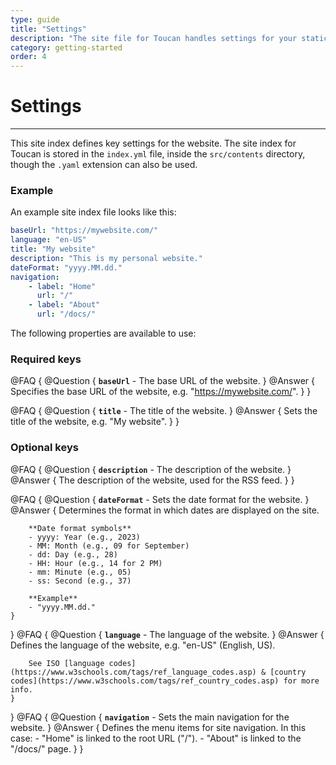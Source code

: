 ```yaml
---
type: guide
title: "Settings"
description: "The site file for Toucan handles settings for your static site and is stored in a YAML file"
category: getting-started
order: 4
---
```


# Settings
---

This site index defines key settings for the website. The site index for Toucan is stored in the `index.yml` file, inside the `src/contents` directory, though the `.yaml` extension can also be used.


### Example

An example site index file looks like this:

```yaml
baseUrl: "https://mywebsite.com/"
language: "en-US"
title: "My website"
description: "This is my personal website."
dateFormat: "yyyy.MM.dd."
navigation:
    - label: "Home"
      url: "/"
    - label: "About"
      url: "/docs/"
```

The following properties are available to use:

### Required keys
@FAQ {
    @Question {
        **`baseUrl`** - The base URL of the website.
    }
    @Answer {
        Specifies the base URL of the website, e.g. "https://mywebsite.com/".
    }
}

@FAQ {
    @Question {
        **`title`** - The title of the website.
    }
    @Answer {
        Sets the title of the website, e.g. "My website".
    }
}


### Optional keys
@FAQ {
    @Question {
        **`description`** - The description of the website.
    }
    @Answer {
        The description of the website, used for the RSS feed.
    }
}

@FAQ {
    @Question {
        **`dateFormat`** - Sets the date format for the website.
    }
    @Answer {
        Determines the format in which dates are displayed on the site.

        **Date format symbols**
        - yyyy: Year (e.g., 2023)
        - MM: Month (e.g., 09 for September)
        - dd: Day (e.g., 28)
        - HH: Hour (e.g., 14 for 2 PM)
        - mm: Minute (e.g., 05)
        - ss: Second (e.g., 37)

        **Example**
        - "yyyy.MM.dd."
    }
}
@FAQ {
    @Question {
        **`language`** - The language of the website.
    }
    @Answer {
        Defines the language of the website, e.g. "en-US" (English, US).

        See ISO [language codes](https://www.w3schools.com/tags/ref_language_codes.asp) & [country codes](https://www.w3schools.com/tags/ref_country_codes.asp) for more info.
    }
}
@FAQ {
    @Question {
        **`navigation`** - Sets the main navigation for the website.
    }
    @Answer {
        Defines the menu items for site navigation. In this case:
        - "Home" is linked to the root URL ("/").
        - "About" is linked to the "/docs/" page.
    }
}
